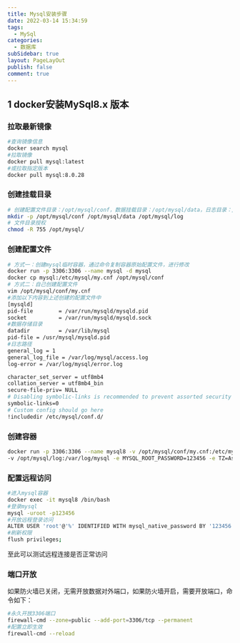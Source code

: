 ```yaml
---
title: Mysql安装步骤
date: 2022-03-14 15:34:59
tags:
  - MySql
categories:
  - 数据库
subSidebar: true
layout: PageLayOut
publish: false
comment: true
---
```


<!-- more -->
<boxx/>

## 1 docker安装MySql8.x 版本

### 拉取最新镜像

```bash
#查询镜像信息
docker search mysql
#拉取镜像
docker pull mysql:latest
#或拉取指定版本
docker pull mysql:8.0.28
```

### 创建挂载目录

```bash
# 创建配置文件目录：/opt/mysql/conf，数据挂载目录：/opt/mysql/data，日志目录：/var/log/mysql
mkdir -p /opt/mysql/conf /opt/mysql/data /opt/mysql/log
# 文件目录授权
chmod -R 755 /opt/mysql/
```

### 创建配置文件

```bash
# 方式一：创建mysql临时容器，通过命令复制容器原始配置文件，进行修改
docker run -p 3306:3306 --name mysql -d mysql
docker cp mysql:/etc/mysql/my.cnf /opt/mysql/conf
# 方式二：自己创建配置文件
vim /opt/mysql/conf/my.cnf
#添加以下内容到上述创建的配置文件中
[mysqld]
pid-file        = /var/run/mysqld/mysqld.pid
socket          = /var/run/mysqld/mysqld.sock
#数据存储目录
datadir         = /var/lib/mysql
pid-file = /usr/mysql/mysqld.pid
#日志路径
general_log = 1
general_log_file = /var/log/mysql/access.log
log-error = /var/log/mysql/error.log

character_set_server = utf8mb4
collation_server = utf8mb4_bin
secure-file-priv= NULL
# Disabling symbolic-links is recommended to prevent assorted security risks
symbolic-links=0
# Custom config should go here
!includedir /etc/mysql/conf.d/
```

### 创建容器

```bash
docker run -p 3306:3306 --name mysql8 -v /opt/mysql/conf/my.cnf:/etc/mysql/my.cnf  -v /opt/mysql/data:/var/lib/mysql \
-v /opt/mysql/log:/var/log/mysql -e MYSQL_ROOT_PASSWORD=123456 -e TZ=Asia/Shanghai  --restart=always -d mysql
```

### 配置远程访问

```bash
#进入mysql容器
docker exec -it mysql8 /bin/bash
#登录mysql
mysql -uroot -p123456
#开放远程登录访问
ALTER USER 'root'@'%' IDENTIFIED WITH mysql_native_password BY '123456';
#刷新权限
flush privileges;
```

至此可以测试远程连接是否正常访问

### 端口开放

如果防火墙已关闭，无需开放数据对外端口，如果防火墙开启，需要开放端口，命令如下：

```bash
#永久开放3306端口
firewall-cmd --zone=public --add-port=3306/tcp --permanent
#配置立即生效
firewall-cmd --reload
```
<Reward/>
